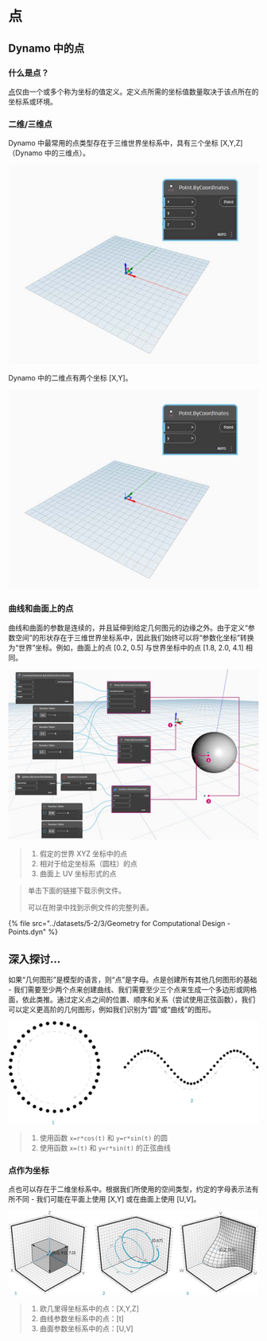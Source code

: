 # 点

## Dynamo 中的点

### 什么是点？

[点](5-3\_points.md#point-as-coordinates)仅由一个或多个称为坐标的值定义。定义点所需的坐标值数量取决于该点所在的坐标系或环境。

### 二维/三维点

Dynamo 中最常用的点类型存在于三维世界坐标系中，具有三个坐标 [X,Y,Z]（Dynamo 中的三维点）。

![](../images/5-2/3/points-3dpointindynamo.jpg)

Dynamo 中的二维点有两个坐标 [X,Y]。

![](../images/5-2/3/points-2dpointindynamo.jpg)

### 曲线和曲面上的点

曲线和曲面的参数是连续的，并且延伸到给定几何图元的边缘之外。由于定义“参数空间”的形状存在于三维世界坐标系中，因此我们始终可以将“参数化坐标”转换为“世界”坐标。例如，曲面上的点 [0.2, 0.5] 与世界坐标中的点 [1.8, 2.0, 4.1] 相同。

![](../images/5-2/3/points-xyzvscoordsysvsuv.jpg)

> 1. 假定的世界 XYZ 坐标中的点
> 2. 相对于给定坐标系（圆柱）的点
> 3. 曲面上 UV 坐标形式的点

> 单击下面的链接下载示例文件。
>
> 可以在附录中找到示例文件的完整列表。

{% file src="../datasets/5-2/3/Geometry for Computational Design - Points.dyn" %}

## 深入探讨...

如果“几何图形”是模型的语言，则“点”是字母。点是创建所有其他几何图形的基础 - 我们需要至少两个点来创建曲线、我们需要至少三个点来生成一个多边形或网格面，依此类推。通过定义点之间的位置、顺序和关系（尝试使用正弦函数），我们可以定义更高阶的几何图形，例如我们识别为“圆”或“曲线”的图形。

![点到曲线](../images/5-2/3/PointsAsBuildingBlocks-1.jpg)

> 1. 使用函数 `x=r*cos(t)` 和 `y=r*sin(t)` 的圆
> 2. 使用函数 `x=(t)` 和 `y=r*sin(t)` 的正弦曲线

### 点作为坐标

点也可以存在于二维坐标系中。根据我们所使用的空间类型，约定的字母表示法有所不同 - 我们可能在平面上使用 [X,Y] 或在曲面上使用 [U,V]。

![点作为坐标](../images/5-2/3/Coordinates.jpg)

> 1. 欧几里得坐标系中的点：[X,Y,Z]
> 2. 曲线参数坐标系中的点：[t]
> 3. 曲面参数坐标系中的点：[U,V]
